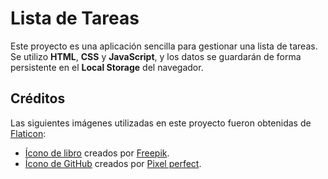 # Lista de Tareas

Este proyecto es una aplicación sencilla para gestionar una lista de tareas. Se utilizo **HTML**, **CSS** y **JavaScript**, y los datos se guardarán de forma persistente en el **Local Storage** del navegador.  

## Créditos

Las siguientes imágenes utilizadas en este proyecto fueron obtenidas de [Flaticon](https://www.flaticon.com):

- [Ícono de libro](https://www.flaticon.com/free-icons/book) creados por [Freepik](https://www.flaticon.com/authors/freepik).
- [Ícono de GitHub](https://www.flaticon.com/free-icons/github) creados por [Pixel perfect](https://www.flaticon.com/authors/pixel-perfect).
